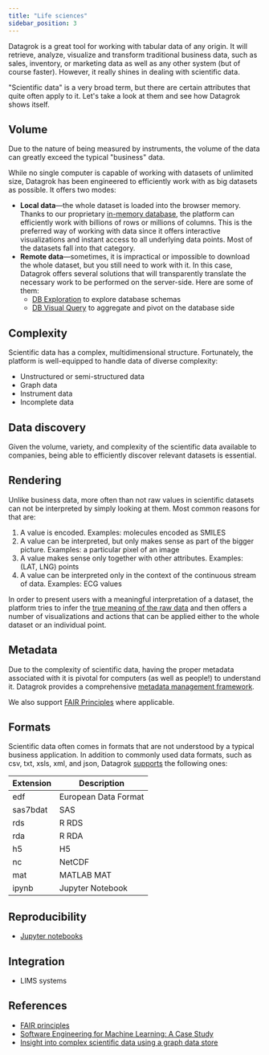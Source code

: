 ```yaml
---
title: "Life sciences"
sidebar_position: 3
---
```


Datagrok is a great tool for working with tabular data of any origin. It will retrieve, analyze, visualize and transform
traditional business data, such as sales, inventory, or marketing data as well as any other system (but of course
faster). However, it really shines in dealing with scientific data.

"Scientific data" is a very broad term, but there are certain attributes that quite often apply to it. Let's take a look
at them and see how Datagrok shows itself.

## Volume

Due to the nature of being measured by instruments, the volume of the data can greatly exceed the typical "business"
data.

While no single computer is capable of working with datasets of unlimited size, Datagrok has been engineered to
efficiently work with as big datasets as possible. It offers two modes:

* **Local data**—the whole dataset is loaded into the browser memory. Thanks to our proprietary
  [in-memory database](../../../develop/under-the-hood/performance.md#in-memory-database), the platform can efficiently work with
  billions of rows or millions of columns. This is the preferred way of working with data since it offers interactive
  visualizations and instant access to all underlying data points. Most of the datasets fall into that category.
* **Remote data**—sometimes, it is impractical or impossible to download the whole dataset, but you still need to work
  with it. In this case, Datagrok offers several solutions that will transparently translate the necessary work to be
  performed on the server-side. Here are some of them:
  * [DB Exploration](../../../access/databases/databases.md#database-manager) to explore database schemas
  * [DB Visual Query](../../../access/databases/databases.md#visual-query-editor) to aggregate and pivot on the database side

## Complexity

Scientific data has a complex, multidimensional structure. Fortunately, the platform is well-equipped to handle data of
diverse complexity:

* Unstructured or semi-structured data
* Graph data
* Instrument data
* Incomplete data

## Data discovery

Given the volume, variety, and complexity of the scientific data available to companies, being able to efficiently
discover relevant datasets is essential.

## Rendering

Unlike business data, more often than not raw values in scientific datasets can not be interpreted by simply looking at
them. Most common reasons for that are:

1. A value is encoded. Examples: molecules encoded as SMILES
2. A value can be interpreted, but only makes sense as part of the bigger picture. Examples: a particular pixel of an
   image
3. A value makes sense only together with other attributes. Examples: (LAT, LNG) points
4. A value can be interpreted only in the context of the continuous stream of data. Examples: ECG values

In order to present users with a meaningful interpretation of a dataset, the platform tries to infer
the [true meaning of the raw data](../../../govern/catalog/semantic-types.md) and then offers a number of visualizations and actions
that can be applied either to the whole dataset or an individual point.

<!--Examples:

* [rendering molecules]
* [lat/lng]
* [address]-->

## Metadata

Due to the complexity of scientific data, having the proper metadata associated with it is pivotal for computers (as
well as people!) to understand it. Datagrok provides a comprehensive
[metadata management framework](../../concepts/objects.md#metadata).

We also support [FAIR Principles](../../../govern/catalog/fair.md) where applicable.

## Formats

Scientific data often comes in formats that are not understood by a typical business application. In addition to
commonly used data formats, such as csv, txt, xsls, xml, and json, Datagrok
[supports](../../../access/files/supported-formats.md) the following ones:

| Extension     | Description          |
|---------------|----------------------|
| edf           | European Data Format |
| sas7bdat      | SAS                  |
| rds           | R RDS                |
| rda           | R RDA                |
| h5            | H5                   |
| nc            | NetCDF               |
| mat           | MATLAB MAT           |
| ipynb         | Jupyter Notebook     |

## Reproducibility

* [Jupyter notebooks](../../../compute/jupyter-notebook.md)

## Integration

* LIMS systems

## References

* [FAIR principles](https://www.go-fair.org/fair-principles/)
* [Software Engineering for Machine Learning: A Case Study](https://www.microsoft.com/en-us/research/publication/software-engineering-for-machine-learning-a-case-study/)
* [Insight into complex scientific data using a graph data store](https://medium.com/blackfynn/insight-into-complex-scientific-data-using-a-graph-data-store-f2b540684c84)
